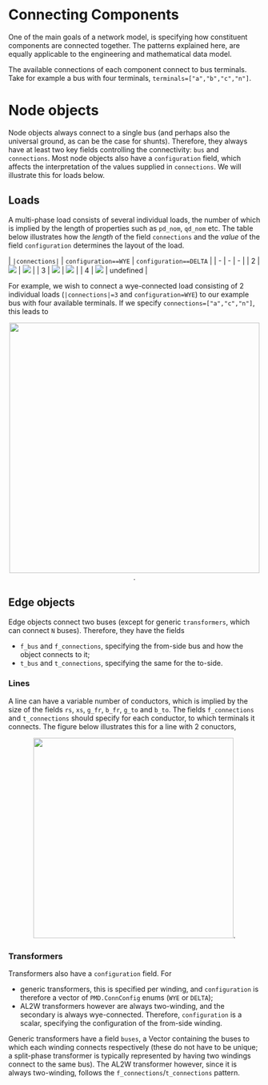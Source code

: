 # Connecting Components

One of the main goals of a network model, is specifying how constituent components
are connected together. The patterns explained here, are equally applicable
to the engineering and mathematical data model.

The available connections of each component connect to bus terminals. Take for
example a bus with four terminals, `terminals=["a","b","c","n"]`.

# Node objects

Node objects always connect to a single bus (and perhaps also the universal ground, as can be the case for shunts). Therefore, they always have at least two key fields controlling the connectivity: `bus` and `connections`. Most node objects also have a `configuration` field, which affects the interpretation of the values supplied in `connections`. We will illustrate this for loads below.

## Loads
A multi-phase load consists of several individual loads, the number of which is implied by the length of properties such as `pd_nom`, `qd_nom` etc. The table below illustrates
how the *length* of the field `connections` and the *value* of the field `configuration`
determines the layout of the load.

| `|connections|` | `configuration==WYE` | `configuration==DELTA` |
| - | - | - |
| 2 | ![](https://lanl-ansi.github.io/PowerModelsDistribution.jl/dev/assets/loads_wye_1ph.svg) | ![](https://lanl-ansi.github.io/PowerModelsDistribution.jl/dev/assets/loads_wye_1ph.svg) |
| 3 | ![](https://lanl-ansi.github.io/PowerModelsDistribution.jl/dev/assets/loads_wye_2ph.svg) | ![](https://lanl-ansi.github.io/PowerModelsDistribution.jl/dev/assets/loads_delta_3ph.svg) |
| 4 | ![](https://lanl-ansi.github.io/PowerModelsDistribution.jl/dev/assets/loads_wye_3ph.svg) | undefined |

For example, we wish to connect a wye-connected load consisting of 2 individual loads (`|connections|=3` and `configuration=WYE`) to our example bus with four available terminals. If we specify `connections=["a","c","n"]`, this leads to

<p align="center"><img width="500px" src="https://lanl-ansi.github.io/PowerModelsDistribution.jl/dev/assets/loads_connection_example.svg"/>.</p>

## Edge objects

Edge objects connect two buses (except for generic `transformers`, which can connect `N` buses). Therefore, they have the fields
- `f_bus` and `f_connections`, specifying the from-side bus and how the object connects to it;
- `t_bus` and `t_connections`, specifying the same for the to-side.

### Lines
A line can have a variable number of conductors, which is implied by the size of the fields `rs`, `xs`, `g_fr`, `b_fr`, `g_to` and `b_to`. The fields `f_connections` and `t_connections` should specify for each conductor, to which terminals it connects. The figure below illustrates this for a line with 2 conuctors,
<p align="center"><img width="400px" src="https://lanl-ansi.github.io/PowerModelsDistribution.jl/dev/assets/line_connection_example.svg"/>.</p>

### Transformers

Transformers also have a `configuration` field. For
- generic transformers, this is specified per winding, and `configuration` is therefore a vector of `PMD.ConnConfig` enums (`WYE` or `DELTA`);
- AL2W transformers however are always two-winding, and the secondary is always wye-connected. Therefore, `configuration` is a scalar, specifying the configuration of the from-side winding.

Generic transformers have a field `buses`, a Vector containing the buses to which each winding connects respectively (these do not have to be unique; a split-phase transformer is typically represented by having two windings connect to the same bus). The AL2W transformer however, since it is always two-winding, follows the `f_connections`/`t_connections` pattern.
